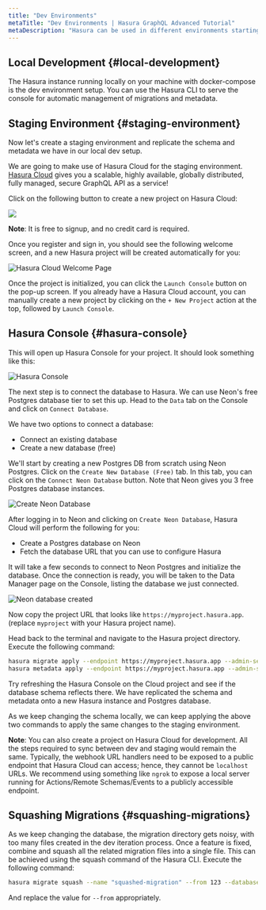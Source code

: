 ```yaml
---
title: "Dev Environments"
metaTitle: "Dev Environments | Hasura GraphQL Advanced Tutorial"
metaDescription: "Hasura can be used in different environments starting from local development, staging, and production with the use of migrations and metadata."
---
```


## Local Development {#local-development}

The Hasura instance running locally on your machine with docker-compose is the dev environment setup. You can use the Hasura CLI to serve the console for automatic management of migrations and metadata.

## Staging Environment {#staging-environment}

Now let's create a staging environment and replicate the schema and metadata we have in our local dev setup.

We are going to make use of Hasura Cloud for the staging environment. [Hasura Cloud](https://hasura.io/cloud/) gives you a scalable, highly available, globally distributed, fully managed, secure GraphQL API as a service!

Click on the following button to create a new project on Hasura Cloud:

<a href="https://cloud.hasura.io/?pg=learn-hasura-backend&plcmt=body&tech=default" target="_blank"><img src="https://graphql-engine-cdn.hasura.io/assets/main-site/deploy-hasura-cloud.png" /></a>

**Note**: It is free to signup, and no credit card is required.

Once you register and sign in, you should see the following welcome screen, and a new Hasura project will be created automatically for you:

![Hasura Cloud Welcome Page](https://graphql-engine-cdn.hasura.io/learn-hasura/assets/graphql-hasura/hasura-cloud-welcome.png)

Once the project is initialized, you can click the `Launch Console` button on the pop-up screen. If you already have a Hasura Cloud account, you can manually create a new project by clicking on the `+ New Project` action at the top, followed by `Launch Console`.

## Hasura Console {#hasura-console}

This will open up Hasura Console for your project. It should look something like this:

![Hasura Console](https://graphql-engine-cdn.hasura.io/learn-hasura/assets/graphql-hasura-advanced/hasura-console-updated.png)

The next step is to connect the database to Hasura. We can use Neon's free Postgres database tier to set this up. Head to the `Data` tab on the Console and click on `Connect Database`.

We have two options to connect a database:
- Connect an existing database
- Create a new database (free)

We'll start by creating a new Postgres DB from scratch using Neon Postgres. Click on the `Create New Database (Free)` tab. In this tab, you can click on the `Connect Neon Database` button. Note that Neon gives you 3 free Postgres database instances.

![Create Neon Database](https://graphql-engine-cdn.hasura.io/learn-hasura/assets/graphql-hasura-advanced/create-neon-database.png)

After logging in to Neon and clicking on `Create Neon Database`, Hasura Cloud will perform the following for you:
- Create a Postgres database on Neon
- Fetch the database URL that you can use to configure Hasura

It will take a few seconds to connect to Neon Postgres and initialize the database. Once the connection is ready, you will be taken to the Data Manager page on the Console, listing the database we just connected.

![Neon database created](https://graphql-engine-cdn.hasura.io/learn-hasura/assets/graphql-hasura-advanced/neon-database-created.png)

Now copy the project URL that looks like `https://myproject.hasura.app`. (replace `myproject` with your Hasura project name).

Head back to the terminal and navigate to the Hasura project directory. Execute the following command:

```bash
hasura migrate apply --endpoint https://myproject.hasura.app --admin-secret xxxxx --database-name default
hasura metadata apply --endpoint https://myproject.hasura.app --admin-secret xxxxx
```

Try refreshing the Hasura Console on the Cloud project and see if the database schema reflects there. We have replicated the schema and metadata onto a new Hasura instance and Postgres database.

As we keep changing the schema locally, we can keep applying the above two commands to apply the same changes to the staging environment.

**Note**: You can also create a project on Hasura Cloud for development. All the steps required to sync between dev and staging would remain the same. Typically, the webhook URL handlers need to be exposed to a public endpoint that Hasura Cloud can access; hence, they cannot be `localhost` URLs. We recommend using something like `ngrok` to expose a local server running for Actions/Remote Schemas/Events to a publicly accessible endpoint.

## Squashing Migrations {#squashing-migrations}

As we keep changing the database, the migration directory gets noisy, with too many files created in the dev iteration process. Once a feature is fixed, combine and squash all the related migration files into a single file. This can be achieved using the squash command of the Hasura CLI. Execute the following command:

```bash
hasura migrate squash --name "squashed-migration" --from 123 --database-name default --endpoint https://myproject.hasura.app
```

And replace the value for `--from` appropriately.
